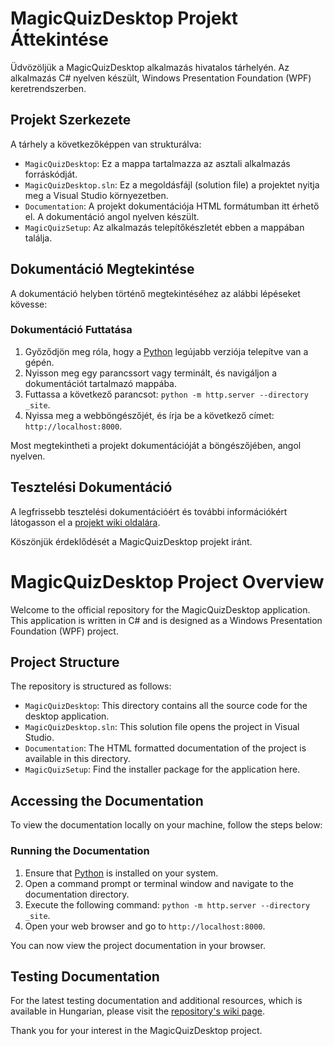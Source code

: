 # MagicQuizDesktop Projekt Áttekintése

Üdvözöljük a MagicQuizDesktop alkalmazás hivatalos tárhelyén. Az alkalmazás C# nyelven készült, Windows Presentation Foundation (WPF) keretrendszerben.

## Projekt Szerkezete

A tárhely a következőképpen van strukturálva:

- `MagicQuizDesktop`: Ez a mappa tartalmazza az asztali alkalmazás forráskódját.
- `MagicQuizDesktop.sln`: Ez a megoldásfájl (solution file) a projektet nyitja meg a Visual Studio környezetben.
- `Documentation`: A projekt dokumentációja HTML formátumban itt érhető el. A dokumentáció angol nyelven készült.
- `MagicQuizSetup`: Az alkalmazás telepítőkészletét ebben a mappában találja.

## Dokumentáció Megtekintése

A dokumentáció helyben történő megtekintéséhez az alábbi lépéseket kövesse:

### Dokumentáció Futtatása

1. Győződjön meg róla, hogy a [Python](https://www.python.org/downloads/) legújabb verziója telepítve van a gépén.
2. Nyisson meg egy parancssort vagy terminált, és navigáljon a dokumentációt tartalmazó mappába.
3. Futtassa a következő parancsot: `python -m http.server --directory _site`.
4. Nyissa meg a webböngészőjét, és írja be a következő címet: `http://localhost:8000`.

Most megtekintheti a projekt dokumentációját a böngészőjében, angol nyelven.

## Tesztelési Dokumentáció

A legfrissebb tesztelési dokumentációért és további információkért látogasson el a [projekt wiki oldalára](https://github.com/finyo3549/projektMunka/wiki/Tesztel%C3%A9si-dokument%C3%A1ci%C3%B3-c%23).

Köszönjük érdeklődését a MagicQuizDesktop projekt iránt.


# MagicQuizDesktop Project Overview

Welcome to the official repository for the MagicQuizDesktop application. This application is written in C# and is designed as a Windows Presentation Foundation (WPF) project.

## Project Structure

The repository is structured as follows:

- `MagicQuizDesktop`: This directory contains all the source code for the desktop application.
- `MagicQuizDesktop.sln`: This solution file opens the project in Visual Studio.
- `Documentation`: The HTML formatted documentation of the project is available in this directory.
- `MagicQuizSetup`: Find the installer package for the application here.

## Accessing the Documentation

To view the documentation locally on your machine, follow the steps below:

### Running the Documentation

1. Ensure that [Python](https://www.python.org/downloads/) is installed on your system.
2. Open a command prompt or terminal window and navigate to the documentation directory.
3. Execute the following command: `python -m http.server --directory _site`.
4. Open your web browser and go to `http://localhost:8000`.

You can now view the project documentation in your browser.

## Testing Documentation

For the latest testing documentation and additional resources, which is available in Hungarian, please visit the [repository's wiki page](https://github.com/finyo3549/projektMunka/wiki/Tesztel%C3%A9si-dokument%C3%A1ci%C3%B3-c%23).

Thank you for your interest in the MagicQuizDesktop project.

